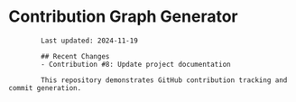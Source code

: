 # Contribution Graph Generator
            
            Last updated: 2024-11-19
            
            ## Recent Changes
            - Contribution #8: Update project documentation
            
            This repository demonstrates GitHub contribution tracking and commit generation.
        